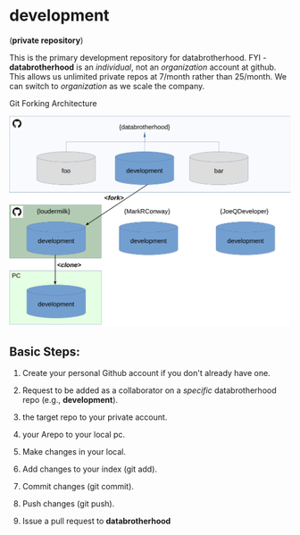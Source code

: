 # development 
(**private repository**)

This is the primary development repository for databrotherhood. FYI - **databrotherhood** is an _individual_, not an _organization_ account at github. This allows us unlimited private repos at 7/month rather than 25/month. We can switch to _organization_ as we scale the company.

Git Forking Architecture

![Git "forking" Workflow](images/git-workflow.jpg)

## Basic Steps:

 1. Create your personal Github account if you don't already have one.
 
 2. Request to be added as a collaborator on a _specific_ databrotherhood repo (e.g., **development**). 
 
 3. _<fork>_ the target repo to your private account.
 
 4. _<clone>_ your Arepo to your local pc.
 
 5. Make changes in your local.
 
 6. Add changes to your index (git add).
 
 7. Commit changes (git commit).
 
 8. Push changes (git push).
 
 9. Issue a pull request to **databrotherhood**